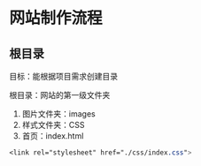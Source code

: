 # 网站制作流程

## 根目录

目标：能根据项目需求创建目录

根目录：网站的第一级文件夹

1. 图片文件夹：images
2. 样式文件夹：CSS
3. 首页：index.html

```css
<link rel="stylesheet" href="./css/index.css">
```


